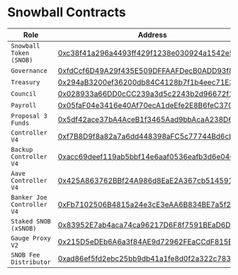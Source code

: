 # Snowball Contracts

| Role                       | Address                                                                                                                                            |
| -------------------------- | -------------------------------------------------------------------------------------------------------------------------------------------------- |
| `Snowball Token (SNOB)`    | [0xc38f41a296a4493ff429f1238e030924a1542e50](https://cchain.explorer.avax.network/address/0xC38f41A296A4493Ff429F1238e030924A1542e50/transactions) |
| `Governance`               | [0xfdCcf6D49A29f435E509DFFAAFDecB0ADD93f8C0](https://cchain.explorer.avax.network/address/0xfdCcf6D49A29f435E509DFFAAFDecB0ADD93f8C0/transactions) |
| `Treasury`                 | [0x294aB3200ef36200db84C4128b7f1b4eec71E38a](https://cchain.explorer.avax.network/address/0x294aB3200ef36200db84C4128b7f1b4eec71E38a/transactions) |
| `Council`                  | [0x028933a66DD0cCC239a3d5c2243b2d96672f11F5](https://cchain.explorer.avax.network/address/0x028933a66DD0cCC239a3d5c2243b2d96672f11F5/transactions) |
| `Payroll`                  | [0x05faF04e3416e40Af70ecA1deEfe2E8B6feC3703](https://cchain.explorer.avax.network/address/0x05faF04e3416e40Af70ecA1deEfe2E8B6feC3703/transactions) |
| `Proposal 3 Funds`         | [0x5df42ace37bA4AceB1f3465Aad9bbAcaA238D652](https://cchain.explorer.avax.network/address/0x5df42ace37bA4AceB1f3465Aad9bbAcaA238D652/transactions) |
| `Controller V4`            | [0xf7B8D9f8a82a7a6dd448398aFC5c77744Bd6cb85](https://cchain.explorer.avax.network/address/0xf7B8D9f8a82a7a6dd448398aFC5c77744Bd6cb85/transactions) |
| `Backup Controller V4`     | [0xacc69deef119ab5bbf14e6aaf0536eafb3d6e046](https://cchain.explorer.avax.network/address/0xACc69DEeF119AB5bBf14e6Aaf0536eAFB3D6e046/transactions) |
| `Aave Controller V4`       | [0x425A863762BBf24A986d8EaE2A367cb514591C6F](https://cchain.explorer.avax.network/address/0x425A863762BBf24A986d8EaE2A367cb514591C6F/transactions) |
| `Banker Joe Controller V4` | [0xFb7102506B4815a24e3cE3eAA6B834BE7a5f2807](https://cchain.explorer.avax.network/address/0xFb7102506B4815a24e3cE3eAA6B834BE7a5f2807/transactions) |
| `Staked SNOB (xSNOB)`      | [0x83952E7ab4aca74ca96217D6F8f7591BEaD6D64E](https://cchain.explorer.avax.network/address/0x83952E7ab4aca74ca96217D6F8f7591BEaD6D64E/transactions) |
| `Gauge Proxy V2`           | [0x215D5eDEb6A6a3f84AE9d72962FEaCCdF815BF27](https://cchain.explorer.avax.network/address/0x215D5eDEb6A6a3f84AE9d72962FEaCCdF815BF27/transactions) |
| `SNOB Fee Distributor`     | [0xad86ef5fd2ebc25bb9db41a1fe8d0f2a322c7839](https://cchain.explorer.avax.network/address/0xad86ef5fd2ebc25bb9db41a1fe8d0f2a322c7839/transactions) |
